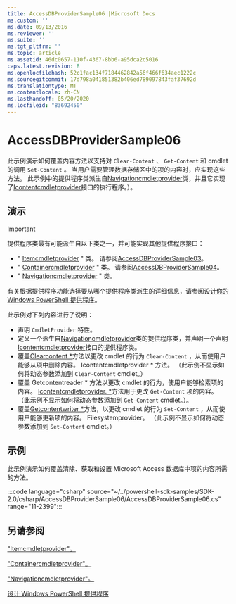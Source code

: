```yaml
---
title: AccessDBProviderSample06 |Microsoft Docs
ms.custom: ''
ms.date: 09/13/2016
ms.reviewer: ''
ms.suite: ''
ms.tgt_pltfrm: ''
ms.topic: article
ms.assetid: 46dc0657-110f-4367-8bb6-a95dca2c5016
caps.latest.revision: 8
ms.openlocfilehash: 52c1fac134f7184462842a56f466f634aec1222c
ms.sourcegitcommit: 17d798a041851382b406ed789097843faf37692d
ms.translationtype: MT
ms.contentlocale: zh-CN
ms.lasthandoff: 05/20/2020
ms.locfileid: "83692450"
---
```

# <a name="accessdbprovidersample06"></a>AccessDBProviderSample06

此示例演示如何覆盖内容方法以支持对 `Clear-Content` 、 `Get-Content` 和 cmdlet 的调用 `Set-Content` 。 当用户需要管理数据存储区中的项的内容时，应实现这些方法。 此示例中的提供程序类派生自[Navigationcmdletprovider](/dotnet/api/System.Management.Automation.Provider.NavigationCmdletProvider)类，并且它实现了[Icontentcmdletprovider](/dotnet/api/System.Management.Automation.Provider.IContentCmdletProvider)接口的执行程序。）。

## <a name="demonstrates"></a>演示

> [!IMPORTANT]
> 提供程序类最有可能派生自以下类之一，并可能实现其他提供程序接口：
>
> - " [Itemcmdletprovider](/dotnet/api/System.Management.Automation.Provider.ItemCmdletProvider) " 类。 请参阅[AccessDBProviderSample03](./accessdbprovidersample03.md)。
> - " [Containercmdletprovider](/dotnet/api/System.Management.Automation.Provider.ContainerCmdletProvider) " 类。 请参阅[AccessDBProviderSample04](./accessdbprovidersample04.md)。
> - " [Navigationcmdletprovider](/dotnet/api/System.Management.Automation.Provider.NavigationCmdletProvider) " 类。
>
> 有关根据提供程序功能选择要从哪个提供程序类派生的详细信息，请参阅[设计你的 Windows PowerShell 提供程序](./provider-types.md)。

此示例对下列内容进行了说明：

- 声明 `CmdletProvider` 特性。
- 定义一个派生自[Navigationcmdletprovider](/dotnet/api/System.Management.Automation.Provider.NavigationCmdletProvider)类的提供程序类，并声明一个声明[Icontentcmdletprovider](/dotnet/api/System.Management.Automation.Provider.IContentCmdletProvider)接口的提供程序类。
- 覆盖[Clearcontent *](/dotnet/api/System.Management.Automation.Provider.IContentCmdletProvider.ClearContent)方法以更改 cmdlet 的行为 `Clear-Content` ，从而使用户能够从项中删除内容。 Icontentcmdletprovider * 方法。 （此示例不显示如何将动态参数添加到 `Clear-Content` cmdlet。）
- 覆盖 Getcontentreader * 方法以更改 cmdlet 的行为，使用户能够检索项的内容。 [Icontentcmdletprovider. *](/dotnet/api/System.Management.Automation.Provider.IContentCmdletProvider.GetContentReader)方法用于更改 `Get-Content` 项的内容。 （此示例不显示如何将动态参数添加到 `Get-Content` cmdlet。）。
- 覆盖[Getcontentwriter *](/dotnet/api/Microsoft.PowerShell.Commands.FileSystemProvider.GetContentWriter)方法，以更改 cmdlet 的行为 `Set-Content` ，从而使用户能够更新项的内容。 Filesystemprovider。 （此示例不显示如何将动态参数添加到 `Set-Content` cmdlet。）

## <a name="example"></a>示例

此示例演示如何覆盖清除、获取和设置 Microsoft Access 数据库中项的内容所需的方法。

:::code language="csharp" source="~/../powershell-sdk-samples/SDK-2.0/csharp/AccessDBProviderSample06/AccessDBProviderSample06.cs" range="11-2399":::

## <a name="see-also"></a>另请参阅

["Itemcmdletprovider"。](/dotnet/api/System.Management.Automation.Provider.ItemCmdletProvider)

["Containercmdletprovider"。](/dotnet/api/System.Management.Automation.Provider.ContainerCmdletProvider)

["Navigationcmdletprovider"。](/dotnet/api/System.Management.Automation.Provider.NavigationCmdletProvider)

[设计 Windows PowerShell 提供程序](./provider-types.md)
